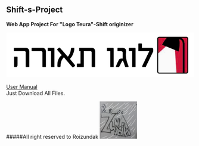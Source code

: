 ## Shift-s-Project
**Web App Project For "Logo Teura"-Shift originizer**

<img src="https://github.com/RoiZundak/Shift-s-Project/blob/master/Files/logo.png">    


[User Manual](https://github.com/RoiZundak/Shift-s-Project/blob/master/ReadMe.pdf)    
Just Download All Files.

#####All right reserved to Roizundak
<img src="https://github.com/RoiZundak/Shift-s-Project/blob/master/Files/rightReserved.jpg" height="100" width="100">

